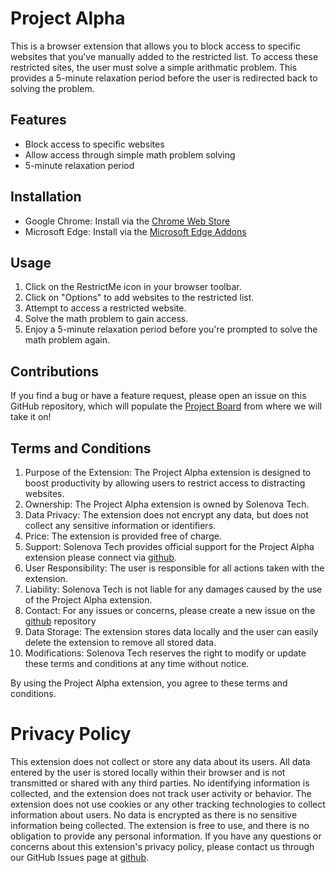 # Project Alpha
This is a browser extension that allows you to block access to specific websites that you've manually added to the restricted list. To access these restricted sites, the user must solve a simple arithmatic problem. This provides a 5-minute relaxation period before the user is redirected back to solving the problem.

## Features
- Block access to specific websites
- Allow access through simple math problem solving
- 5-minute relaxation period

## Installation
- Google Chrome: Install via the [Chrome Web Store](link-to-be-added)
- Microsoft Edge: Install via the [Microsoft Edge Addons](link-to-be-added)

## Usage
1. Click on the RestrictMe icon in your browser toolbar.
2. Click on "Options" to add websites to the restricted list.
3. Attempt to access a restricted website.
4. Solve the math problem to gain access.
5. Enjoy a 5-minute relaxation period before you're prompted to solve the math problem again.

## Contributions
If you find a bug or have a feature request, please open an issue on this GitHub repository, which will populate the [Project Board](https://github.com/orgs/solenova-tech/projects/1/views/1) from where we will take it on!

## Terms and Conditions

 1. Purpose of the Extension: The Project Alpha extension is designed to boost productivity by allowing users to restrict access to distracting websites.
 2. Ownership: The Project Alpha extension is owned by Solenova Tech.
 3. Data Privacy: The extension does not encrypt any data, but does not collect any sensitive information or identifiers.
 4. Price: The extension is provided free of charge.
 5. Support: Solenova Tech provides official support for the Project Alpha extension please connect via [github](https://github.com/solenova-tech/project-alpha-public/issues).
 6. User Responsibility: The user is responsible for all actions taken with the extension.
 7. Liability: Solenova Tech is not liable for any damages caused by the use of the Project Alpha extension.
 8. Contact: For any issues or concerns, please create a new issue on the [github](https://github.com/solenova-tech/project-alpha-public/issues) repository
 9. Data Storage: The extension stores data locally and the user can easily delete the extension to remove all stored data.
10. Modifications: Solenova Tech reserves the right to modify or update these terms and conditions at any time without notice.

By using the Project Alpha extension, you agree to these terms and conditions.

# Privacy Policy

This extension does not collect or store any data about its users. All data entered by the user is stored locally within their browser and is not transmitted or shared with any third parties. No identifying information is collected, and the extension does not track user activity or behavior. The extension does not use cookies or any other tracking technologies to collect information about users. No data is encrypted as there is no sensitive information being collected. The extension is free to use, and there is no obligation to provide any personal information. If you have any questions or concerns about this extension's privacy policy, please contact us through our GitHub Issues page at [github](https://github.com/solenova-tech/project-alpha-public/issues).
